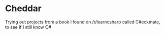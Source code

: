 # Cheddar
Trying out projects from a book I found on /r/learncsharp called C#eckmate, to see if I still know C# 
